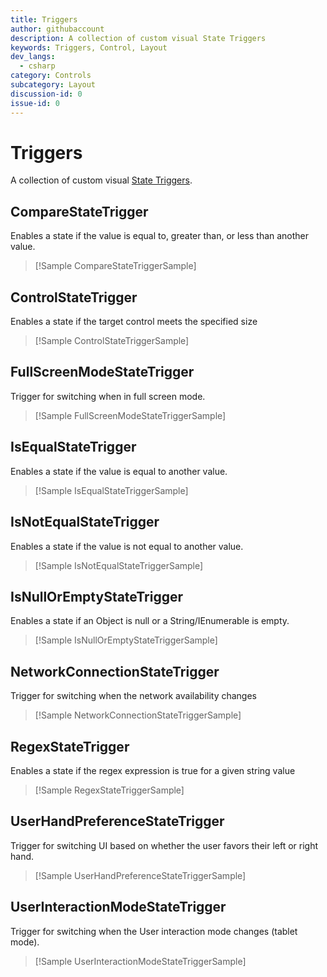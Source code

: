 ```yaml
---
title: Triggers
author: githubaccount
description: A collection of custom visual State Triggers
keywords: Triggers, Control, Layout
dev_langs:
  - csharp
category: Controls
subcategory: Layout
discussion-id: 0
issue-id: 0
---
```


# Triggers

A collection of custom visual [State Triggers](/uwp/api/windows.ui.xaml.statetrigger).

## CompareStateTrigger
Enables a state if the value is equal to, greater than, or less than another value.
> [!Sample CompareStateTriggerSample]

## ControlStateTrigger
Enables a state if the target control meets the specified size
> [!Sample ControlStateTriggerSample]

## FullScreenModeStateTrigger
Trigger for switching when in full screen mode.
> [!Sample FullScreenModeStateTriggerSample]

## IsEqualStateTrigger
Enables a state if the value is equal to another value.
> [!Sample IsEqualStateTriggerSample]

## IsNotEqualStateTrigger
Enables a state if the value is not equal to another value.
> [!Sample IsNotEqualStateTriggerSample]

## IsNullOrEmptyStateTrigger
Enables a state if an Object is null or a String/IEnumerable is empty.
> [!Sample IsNullOrEmptyStateTriggerSample]

## NetworkConnectionStateTrigger
Trigger for switching when the network availability changes
> [!Sample NetworkConnectionStateTriggerSample]

## RegexStateTrigger
Enables a state if the regex expression is true for a given string value
> [!Sample RegexStateTriggerSample]

## UserHandPreferenceStateTrigger
Trigger for switching UI based on whether the user favors their left or right hand.
> [!Sample UserHandPreferenceStateTriggerSample]

## UserInteractionModeStateTrigger
Trigger for switching when the User interaction mode changes (tablet mode).
> [!Sample UserInteractionModeStateTriggerSample]

